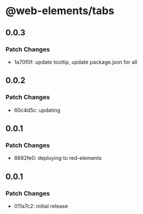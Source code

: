 # @web-elements/tabs

## 0.0.3

### Patch Changes

- 1a70f0f: update tooltip, update package.json for all

## 0.0.2

### Patch Changes

- 60c4d5c: updating

## 0.0.1

### Patch Changes

- 8682fe0: deploying to red-elements

## 0.0.1

### Patch Changes

- 011a7c2: initial release
